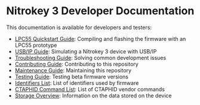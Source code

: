 # Nitrokey 3 Developer Documentation

This documentation is available for developers and testers:
- [LPC55 Quickstart Guide](./lpc55-quickstart.md): Compiling and flashing the firmware with an LPC55 prototype
- [USB/IP Guide](./usbip.md): Simulating a Nitrokey 3 device with USB/IP
- [Troubleshooting Guide](./troubleshooting.md): Solving common development issues
- [Contributing Guide](./contributing.md): Contributing to this repository
- [Maintenance Guide](./maintenance.md): Maintaining this repository
- [Testing Guide](./testing.md): Testing beta firmware versions
- [Identifiers List](./identifiers.md): List of identifiers used by firmware
- [CTAPHID Command List](./ctaphid-commands.md): List of CTAPHID vendor commands
- [Storage Overview](./storage.md): Information on the data stored on the device

